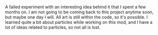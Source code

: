 A failed experiment with an interesting idea behind it that I spent a few months on. I am not going to be coming back to this project anytime soon, but maybe one day I will. All art is still within the code, so it's possible. I learned quite a bit about particles while working on this mod, and I have a lot of ideas related to particles, so not all is lost.
